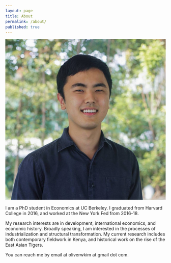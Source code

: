 ```yaml
---
layout: page
title: About
permalink: /about/
published: true
---
```


![Oliver Kim.](/images/square.jpg "Oliver Kim")

I am a PhD student in Economics at UC Berkeley. I graduated from Harvard College in 2016, and worked at the New York Fed from 2016-18.

My research interests are in development, international economics, and economic history. Broadly speaking, I am interested in the processes of industrialization and structural transformation. My current research includes both contemporary fieldwork in Kenya, and historical work on the rise of the East Asian Tigers.

You can reach me by email at oliverwkim at gmail dot com.
